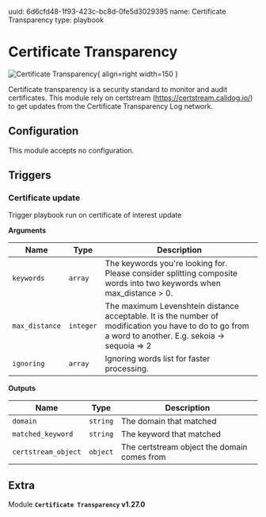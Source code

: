 uuid: 6d6cfd48-1f93-423c-bc8d-0fe5d3029395
name: Certificate Transparency
type: playbook

# Certificate Transparency

![Certificate Transparency](/assets/playbooks/library/certificate-transparency.png){ align=right width=150 }

Certificate transparency is a security standard to monitor and audit certificates. This module rely on certstream (https://certstream.calidog.io/) to get updates from the Certificate Transparency Log network.

## Configuration

This module accepts no configuration.

## Triggers

### Certificate update

Trigger playbook run on certificate of interest update

**Arguments**

| Name      |  Type   |  Description  |
| --------- | ------- | --------------------------- |
| `keywords` | `array` | The keywords you're looking for. Please consider splitting composite words into two keywords when max_distance > 0. |
| `max_distance` | `integer` | The maximum Levenshtein distance acceptable. It is the number of modification you have to do to go from a word to another. E.g. sekoia -> sequoia => 2 |
| `ignoring` | `array` | Ignoring words list for faster processing. |


**Outputs**

| Name      |  Type   |  Description  |
| --------- | ------- | --------------------------- |
| `domain` | `string` | The domain that matched |
| `matched_keyword` | `string` | The keyword that matched |
| `certstream_object` | `object` | The certstream object the domain comes from |


## Extra

Module **`Certificate Transparency` v1.27.0**
